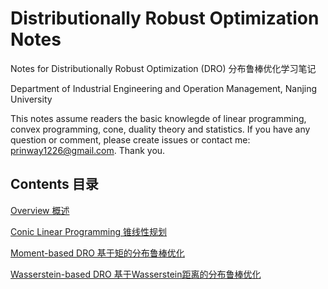 # Distributionally Robust Optimization Notes

Notes for Distributionally Robust Optimization (DRO) 分布鲁棒优化学习笔记

Department of Industrial Engineering and Operation Management, Nanjing University

This notes assume readers the basic knowlegde of linear programming, convex programming, cone, duality theory and statistics. If you have any question or comment, please create issues or contact me: prinway1226@gmail.com. Thank you.

## Contents 目录

[Overview 概述](Overview.md)

[Conic Linear Programming 锥线性规划](Conic-Linear-Programming.md)

[Moment-based DRO 基于矩的分布鲁棒优化](Moment-based-DRO.md)

[Wasserstein-based DRO 基于Wasserstein距离的分布鲁棒优化](Moment-based-DRO.md)

